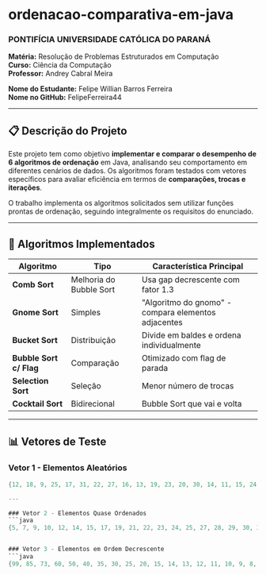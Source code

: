 # ordenacao-comparativa-em-java

### PONTIFÍCIA UNIVERSIDADE CATÓLICA DO PARANÁ

**Matéria:** Resolução de Problemas Estruturados em Computação  
**Curso:** Ciência da Computação  
**Professor:** Andrey Cabral Meira  

**Nome do Estudante:** Felipe Willian Barros Ferreira  
**Nome no GitHub:** FelipeFerreira44  

---

## 📋 Descrição do Projeto

Este projeto tem como objetivo **implementar e comparar o desempenho de 6 algoritmos de ordenação** em Java, analisando seu comportamento em diferentes cenários de dados. Os algoritmos foram testados com vetores específicos para avaliar eficiência em termos de **comparações, trocas e iterações**.

O trabalho implementa os algoritmos solicitados sem utilizar funções prontas de ordenação, seguindo integralmente os requisitos do enunciado.

---

## 🎯 Algoritmos Implementados

| Algoritmo | Tipo | Característica Principal |
|-----------|------|-------------------------|
| **Comb Sort** | Melhoria do Bubble Sort | Usa gap decrescente com fator 1.3 |
| **Gnome Sort** | Simples | "Algoritmo do gnomo" - compara elementos adjacentes |
| **Bucket Sort** | Distribuição | Divide em baldes e ordena individualmente |
| **Bubble Sort c/ Flag** | Comparação | Otimizado com flag de parada |
| **Selection Sort** | Seleção | Menor número de trocas |
| **Cocktail Sort** | Bidirecional | Bubble Sort que vai e volta |

---

## 📊 Vetores de Teste

### Vetor 1 - Elementos Aleatórios
```java
{12, 18, 9, 25, 17, 31, 22, 27, 16, 13, 19, 23, 20, 30, 14, 11, 15, 24, 26, 28}

---

### Vetor 2 - Elementos Quase Ordenados
```java
{5, 7, 9, 10, 12, 14, 15, 17, 19, 21, 22, 23, 24, 25, 27, 28, 29, 30, 31, 32}


### Vetor 3 - Elementos em Ordem Decrescente
```java
{99, 85, 73, 60, 50, 40, 35, 30, 25, 20, 15, 14, 13, 12, 11, 10, 9, 8, 7, 6}
